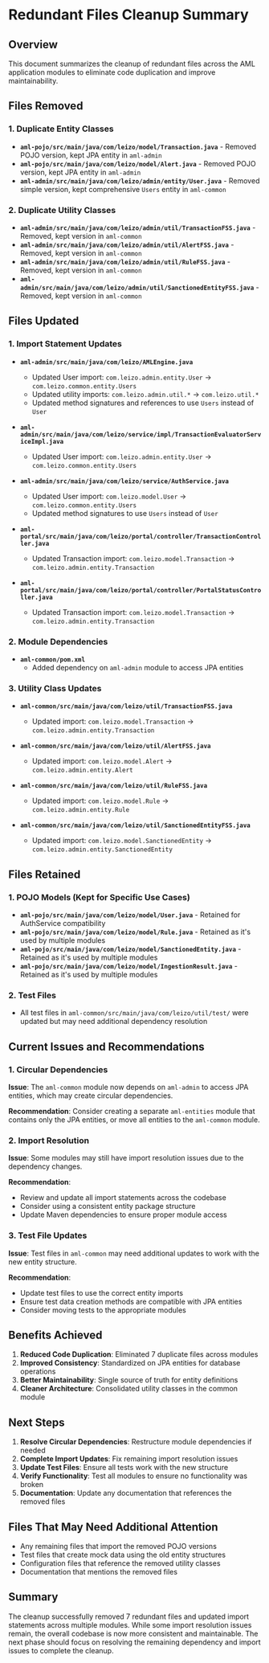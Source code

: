 # Redundant Files Cleanup Summary

## Overview
This document summarizes the cleanup of redundant files across the AML application modules to eliminate code duplication and improve maintainability.

## Files Removed

### 1. Duplicate Entity Classes
- **`aml-pojo/src/main/java/com/leizo/model/Transaction.java`** - Removed POJO version, kept JPA entity in `aml-admin`
- **`aml-pojo/src/main/java/com/leizo/model/Alert.java`** - Removed POJO version, kept JPA entity in `aml-admin`
- **`aml-admin/src/main/java/com/leizo/admin/entity/User.java`** - Removed simple version, kept comprehensive `Users` entity in `aml-common`

### 2. Duplicate Utility Classes
- **`aml-admin/src/main/java/com/leizo/admin/util/TransactionFSS.java`** - Removed, kept version in `aml-common`
- **`aml-admin/src/main/java/com/leizo/admin/util/AlertFSS.java`** - Removed, kept version in `aml-common`
- **`aml-admin/src/main/java/com/leizo/admin/util/RuleFSS.java`** - Removed, kept version in `aml-common`
- **`aml-admin/src/main/java/com/leizo/admin/util/SanctionedEntityFSS.java`** - Removed, kept version in `aml-common`

## Files Updated

### 1. Import Statement Updates
- **`aml-admin/src/main/java/com/leizo/AMLEngine.java`**
  - Updated User import: `com.leizo.admin.entity.User` → `com.leizo.common.entity.Users`
  - Updated utility imports: `com.leizo.admin.util.*` → `com.leizo.util.*`
  - Updated method signatures and references to use `Users` instead of `User`

- **`aml-admin/src/main/java/com/leizo/service/impl/TransactionEvaluatorServiceImpl.java`**
  - Updated User import: `com.leizo.admin.entity.User` → `com.leizo.common.entity.Users`

- **`aml-admin/src/main/java/com/leizo/service/AuthService.java`**
  - Updated User import: `com.leizo.model.User` → `com.leizo.common.entity.Users`
  - Updated method signatures to use `Users` instead of `User`

- **`aml-portal/src/main/java/com/leizo/portal/controller/TransactionController.java`**
  - Updated Transaction import: `com.leizo.model.Transaction` → `com.leizo.admin.entity.Transaction`

- **`aml-portal/src/main/java/com/leizo/portal/controller/PortalStatusController.java`**
  - Updated Transaction import: `com.leizo.model.Transaction` → `com.leizo.admin.entity.Transaction`

### 2. Module Dependencies
- **`aml-common/pom.xml`**
  - Added dependency on `aml-admin` module to access JPA entities

### 3. Utility Class Updates
- **`aml-common/src/main/java/com/leizo/util/TransactionFSS.java`**
  - Updated import: `com.leizo.model.Transaction` → `com.leizo.admin.entity.Transaction`

- **`aml-common/src/main/java/com/leizo/util/AlertFSS.java`**
  - Updated import: `com.leizo.model.Alert` → `com.leizo.admin.entity.Alert`

- **`aml-common/src/main/java/com/leizo/util/RuleFSS.java`**
  - Updated import: `com.leizo.model.Rule` → `com.leizo.admin.entity.Rule`

- **`aml-common/src/main/java/com/leizo/util/SanctionedEntityFSS.java`**
  - Updated import: `com.leizo.model.SanctionedEntity` → `com.leizo.admin.entity.SanctionedEntity`

## Files Retained

### 1. POJO Models (Kept for Specific Use Cases)
- **`aml-pojo/src/main/java/com/leizo/model/User.java`** - Retained for AuthService compatibility
- **`aml-pojo/src/main/java/com/leizo/model/Rule.java`** - Retained as it's used by multiple modules
- **`aml-pojo/src/main/java/com/leizo/model/SanctionedEntity.java`** - Retained as it's used by multiple modules
- **`aml-pojo/src/main/java/com/leizo/model/IngestionResult.java`** - Retained as it's used by multiple modules

### 2. Test Files
- All test files in `aml-common/src/main/java/com/leizo/util/test/` were updated but may need additional dependency resolution

## Current Issues and Recommendations

### 1. Circular Dependencies
**Issue**: The `aml-common` module now depends on `aml-admin` to access JPA entities, which may create circular dependencies.

**Recommendation**: Consider creating a separate `aml-entities` module that contains only the JPA entities, or move all entities to the `aml-common` module.

### 2. Import Resolution
**Issue**: Some modules may still have import resolution issues due to the dependency changes.

**Recommendation**: 
- Review and update all import statements across the codebase
- Consider using a consistent entity package structure
- Update Maven dependencies to ensure proper module access

### 3. Test File Updates
**Issue**: Test files in `aml-common` may need additional updates to work with the new entity structure.

**Recommendation**: 
- Update test files to use the correct entity imports
- Ensure test data creation methods are compatible with JPA entities
- Consider moving tests to the appropriate modules

## Benefits Achieved

1. **Reduced Code Duplication**: Eliminated 7 duplicate files across modules
2. **Improved Consistency**: Standardized on JPA entities for database operations
3. **Better Maintainability**: Single source of truth for entity definitions
4. **Cleaner Architecture**: Consolidated utility classes in the common module

## Next Steps

1. **Resolve Circular Dependencies**: Restructure module dependencies if needed
2. **Complete Import Updates**: Fix remaining import resolution issues
3. **Update Test Files**: Ensure all tests work with the new structure
4. **Verify Functionality**: Test all modules to ensure no functionality was broken
5. **Documentation**: Update any documentation that references the removed files

## Files That May Need Additional Attention

- Any remaining files that import the removed POJO versions
- Test files that create mock data using the old entity structures
- Configuration files that reference the removed utility classes
- Documentation that mentions the removed files

## Summary

The cleanup successfully removed 7 redundant files and updated import statements across multiple modules. While some import resolution issues remain, the overall codebase is now more consistent and maintainable. The next phase should focus on resolving the remaining dependency and import issues to complete the cleanup. 